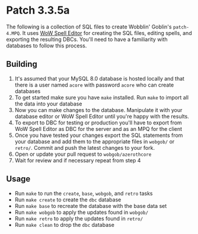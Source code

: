 # Patch 3.3.5a
The following is a collection of SQL files to create Wobblin' Goblin's `patch-4.MPQ`. It uses [WoW Spell Editor](https://github.com/stoneharry/WoW-Spell-Editor) for creating the SQL files, editing spells, and exporting the resulting DBCs. You'll need to have a familiarity with databases to follow this process.

## Building
1. It's assumed that your MySQL 8.0 database is hosted locally and that there is a user named `acore` with password `acore` who can create databases
1. To get started make sure you have `make` installed. Run `make` to import all the data into your database
1. Now you can make changes to the database. Manipulate it with your database editor or WoW Spell Editor until you're happy with the results.
1. To export to DBC for testing or production you'll have to export from WoW Spell Editor as DBC for the server and as an MPQ for the client
1. Once you have tested your changes export the SQL statements from your database and add them to the appropriate files in `wobgob/` or `retro/`. Commit and push the latest changes to your fork.
1. Open or update your pull request to `wobgob/azerothcore`
1. Wait for review and if necessary repeat from step 4

## Usage
* Run `make` to run the `create`, `base`, `wobgob`, and `retro` tasks
* Run `make create` to create the `dbc` database
* Run `make base` to recreate the database with the base data set
* Run `make wobgob` to apply the updates found in `wobgob/`
* Run `make retro` to apply the updates found in `retro/`
* Run `make clean` to drop the `dbc` database
